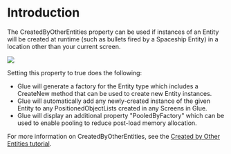 # Introduction

The CreatedByOtherEntities property can be used if instances of an Entity will be created at runtime (such as bullets fired by a Spaceship Entity) in a location other than your current screen.

![](../../media/2019-07-img\_5d38c53bac271.png)

Setting this property to true does the following:

* Glue will generate a factory for the Entity type which includes a CreateNew method that can be used to create new Entity instances.
* Glue will automatically add any newly-created instance of the given Entity to any PositionedObjectLists created in any Screens in Glue.
* Glue will display an additional property "PooledByFactory" which can be used to enable pooling to reduce post-load memory allocation.

For more information on CreatedByOtherEntities, see the [Created by Other Entities tutorial](glue-tutorials-created-by-other-entities.md).

